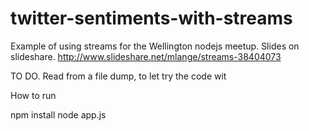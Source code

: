 twitter-sentiments-with-streams
===============================

Example of using streams for the Wellington nodejs meetup.  Slides on slideshare.
http://www.slideshare.net/mlange/streams-38404073

TO DO. Read from a file dump, to let try the code wit

How to run

   npm install
   node app.js